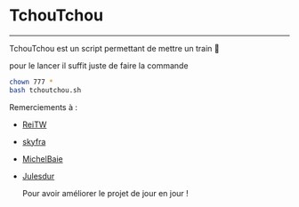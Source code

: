 # TchouTchou
__________________________________________________________________________________________________________________________________________

TchouTchou est un script permettant de mettre un train :train2: 

pour le lancer il suffit juste de faire la commande 

```bash
chown 777 *
bash tchoutchou.sh
```



Remerciements à : 

- [ReiTW](https://github.com/Rei-Tw)

- [skyfra](https://github.com/skyfra)

- [MichelBaie](https://github.com/MichelBaie)

- [Julesdur](https://github.com/julesdur)

  

  Pour avoir améliorer le projet de jour en jour !

  

  